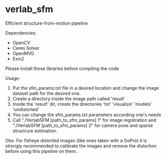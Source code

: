 # verlab_sfm

Efficient structure-from-motion pipeline

Dependencies:
  - OpenCV
  - Ceres Solver
  - OpenMVG
  - Exiv2

Please install those libraries before compiling the code

Usage:

 1. Put the sfm_params.txt file in a desired location and change the image dataset path for the desired one.
 2. Create a directory inside the image path called 'result'
 3. Inside the 'result' dir, create the directories 'txt' 'visualize' 'models' 'undistorted'
 4. You can change the sfm_params.txt parameters according one's needs
 5. Call "./VerlabSFM [path_to_sfm_params] 1" for image registration and "./VerlabSFM [path_to_sfm_params] 2" for camera pose and sparse structrure estimation.

Obs: For fisheye distorted images (like ones taken with a GoPro) it is strongly recommended to calibrate the images and remove the distortion before using this pipeline on them.

